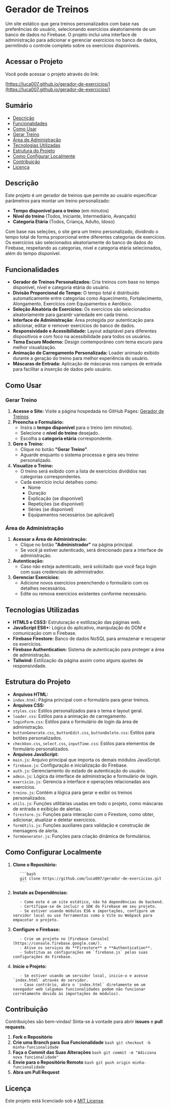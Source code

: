# Gerador de Treinos

Um site estático que gera treinos personalizados com base nas preferências do usuário, selecionando exercícios aleatoriamente de um banco de dados no Firebase. O projeto inclui uma interface de administração para adicionar e gerenciar exercícios no banco de dados, permitindo o controle completo sobre os exercícios disponíveis.

## Acessar o Projeto

Você pode acessar o projeto através do link:

[https://luca007.github.io/gerador-de-exercicios/](https://luca007.github.io/gerador-de-exercicios/)

## Sumário

- [Descrição](#descrição)
- [Funcionalidades](#funcionalidades)
- [Como Usar](#como-usar)
- [Gerar Treino](#gerar-treino)
- [Área de Administração](#área-de-administração)
- [Tecnologias Utilizadas](#tecnologias-utilizadas)
- [Estrutura do Projeto](#estrutura-do-projeto)
- [Como Configurar Localmente](#como-configurar-localmente)
- [Contribuição](#contribuição)
- [Licença](#licença)

## Descrição

Este projeto é um gerador de treinos que permite ao usuário especificar parâmetros para montar um treino personalizado:

- **Tempo disponível para o treino** (em minutos)
- **Nível do treino** (Todos, Iniciante, Intermediário, Avançado)
- **Categoria Etária** (Todos, Criança, Adulto, Idoso)

Com base nas seleções, o site gera um treino personalizado, dividindo o tempo total de forma proporcional entre diferentes categorias de exercícios. Os exercícios são selecionados aleatoriamente do banco de dados do Firebase, respeitando as categorias, nível e categoria etária selecionados, além do tempo disponível.

## Funcionalidades

- **Gerador de Treinos Personalizados:** Cria treinos com base no tempo disponível, nível e categoria etária do usuário.
- **Divisão Proporcional do Tempo:** O tempo total é distribuído automaticamente entre categorias como Aquecimento, Fortalecimento, Alongamento, Exercícios com Equipamentos e Aeróbico.
- **Seleção Aleatória de Exercícios:** Os exercícios são selecionados aleatoriamente para garantir variedade em cada treino.
- **Interface de Administração:** Área protegida por autenticação para adicionar, editar e remover exercícios do banco de dados.
- **Responsividade e Acessibilidade:** Layout adaptável para diferentes dispositivos e com foco na acessibilidade para todos os usuários.
- **Tema Escuro Moderno:** Design contemporâneo com tema escuro para melhor visualização.
- **Animação de Carregamento Personalizada:** Loader animado exibido durante a geração do treino para melhor experiência do usuário.
- **Máscaras de Entrada:** Aplicação de máscaras nos campos de entrada para facilitar a inserção de dados pelo usuário.

## Como Usar

### Gerar Treino

1. **Acesse o Site:** Visite a página hospedada no GitHub Pages: [Gerador de Treinos](https://luca007.github.io/gerador-de-exercicios/)
2. **Preencha o Formulário:**
      - Insira o **tempo disponível** para o treino (em minutos).
      - Selecione o **nível do treino** desejado.
      - Escolha a **categoria etária** correspondente.
3. **Gere o Treino:**
      - Clique no botão **"Gerar Treino"**.
      - Aguarde enquanto o sistema processa e gera seu treino personalizado.
4. **Visualize o Treino:**
      - O treino será exibido com a lista de exercícios divididos nas categorias correspondentes.
      - Cada exercício inclui detalhes como:
           - Nome
           - Duração
           - Explicação (se disponível)
           - Repetições (se disponível)
           - Séries (se disponível)
           - Equipamentos necessários (se aplicável)

### Área de Administração

1. **Acessar a Área de Administração:**
      - Clique no botão **"Administrador"** na página principal.
      - Se você já estiver autenticado, será direcionado para a interface de administração.
2. **Autenticação:**
      - Caso não esteja autenticado, será solicitado que você faça login com suas credenciais de administrador.
3. **Gerenciar Exercícios:**
      - Adicione novos exercícios preenchendo o formulário com os detalhes necessários.
      - Edite ou remova exercícios existentes conforme necessário.

## Tecnologias Utilizadas

- **HTML5 e CSS3:** Estruturação e estilização das páginas web.
- **JavaScript ES6+:** Lógica do aplicativo, manipulação do DOM e comunicação com o Firebase.
- **Firebase Firestore:** Banco de dados NoSQL para armazenar e recuperar os exercícios.
- **Firebase Authentication:** Sistema de autenticação para proteger a área de administração.
- **Tailwind:** Estilização da página assim como alguns ajustes de responsividade.

## Estrutura do Projeto

- **Arquivos HTML:**
- `index.html`: Página principal com o formulário para gerar treinos.
- **Arquivos CSS:**
- `styles.css`: Estilos personalizados para o tema e layout geral.
- `loader.css`: Estilos para a animação de carregamento.
- `loginForm.css`: Estilos para o formulário de login da área de administração.
- `buttonGenerate.css`, `buttonEdit.css`, `buttonDelete.css`: Estilos para botões personalizados.
- `checkbox.css`, `select.css`, `inputTime.css`: Estilos para elementos de formulário personalizados.
- **Arquivos JavaScript:**
- `main.js`: Arquivo principal que importa os demais módulos JavaScript.
- `firebase.js`: Configuração e inicialização do Firebase.
- `auth.js`: Gerenciamento do estado de autenticação do usuário.
- `admin.js`: Lógica da interface de administração e formulário de login.
- `exercicio.js`: Gerencia a interface e operações relacionadas aos exercícios.
- `treino.js`: Contém a lógica para gerar e exibir os treinos personalizados.
- `utils.js`: Funções utilitárias usadas em todo o projeto, como máscaras de entrada e exibição de alertas.
- `firestore.js`: Funções para interação com o Firestore, como obter, adicionar, atualizar e deletar exercícios.
- `formUtils.js`: Funções auxiliares para validação e construção de mensagens de alerta.
- `formGenerator.js`: Funções para criação dinâmica de formulários.

## Como Configurar Localmente

1. **Clone o Repositório:**

          ```bash
          git clone https://github.com/luca007/gerador-de-exercicios.git
          ```

2. **Instale as Dependências:**

          - Como este é um site estático, não há dependências de backend.
          - Certifique-se de incluir o SDK do Firebase em seu projeto.
          - Se estiver usando módulos ES6 e importações, configure um servidor local ou use ferramentas como o Vite ou Webpack para empacotar o projeto.

3. **Configure o Firebase:**

          - Crie um projeto no [Firebase Console](https://console.firebase.google.com/).
          - Ative os serviços do **Firestore** e **Authentication**.
          - Substitua as configurações em `firebase.js` pelas suas configurações do Firebase.

4. **Inicie o Projeto:**

          - Se estiver usando um servidor local, inicie-o e acesse `index.html` através do servidor.
          - Caso contrário, abra o `index.html` diretamente em um navegador web (algumas funcionalidades podem não funcionar corretamente devido às importações de módulos).

## Contribuição

Contribuições são bem-vindas! Sinta-se à vontade para abrir **issues** e **pull requests**.

1. **Fork o Repositório**
2. **Crie uma Branch para Sua Funcionalidade**
          ```bash
          git checkout -b minha-funcionalidade
          ```
3. **Faça o Commit das Suas Alterações**
          ```bash
          git commit -m "Adiciona nova funcionalidade"
          ```
4. **Envie para o Repositório Remoto**
          ```bash
          git push origin minha-funcionalidade
          ```
5. **Abra um Pull Request**

## Licença

Este projeto está licenciado sob a [MIT License](https://opensource.org/licenses/MIT).
